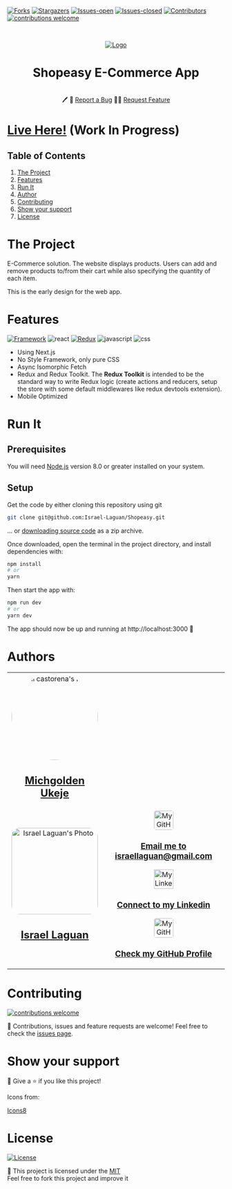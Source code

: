<!-- PROJECT SHIELDS -->
[![Forks][forks-shield]][forks-url]
[![Stargazers][stars-shield]][stars-url]
[![Issues-open][issues-open-shield]][issues-url]
[![Issues-closed][issues-closed-shield]][issues-url]
[![Contributors][contributors-shield]][contributors-url]
[![contributions welcome][contributions-welcome]][issues-url]

<!-- PROJECT LOGO -->
<br/>
<p align="center">
  <a href="https://github.com/Israel-Laguan/Shopeasy/">
        <img src="https://img.icons8.com/bubbles/100/000000/man-with-glasses-shopping-cart.png"  alt="Logo"/>
  </a>

  <h1 align="center">
	Shopeasy E-Commerce App
  </h1>

  <p align="center">
    <br/>
	  🖊️
    🐞
    <a href="https://github.com/Israel-Laguan/Shopeasy/issues">Report a Bug</a>
    🙋‍♂️
    <a href="https://github.com/Israel-Laguan/Shopeasy/issues">Request Feature</a>
  </p>
</p>

# [Live Here!](https://shopeasy.now.sh/) (Work In Progress)

## Table of Contents

1. [The Project](#the-project)
2. [Features](#features)
3. [Run It](#run-it)
4. [Author](#author)
5. [Contributing](#contributing)
6. [Show your support](#show-your-support)
7. [License](#license)

# The Project

E-Commerce solution. The website displays products. Users can add and remove products to/from their cart while also specifying the quantity of each item.

This is the early design for the web app.

# Features

[![Framework][badge-framework]][framework-url]
![react][]
[![Redux][badge-redux]][redux-url]
![javascript][]
![css][]

- Using Next.js
- No Style Framework, only pure CSS
- Async Isomorphic Fetch
- Redux and Redux Toolkit. The **Redux Toolkit** is intended to be the standard way to write Redux logic (create actions and reducers, setup the store with some default middlewares like redux devtools extension).
- Mobile Optimized

# Run It

## Prerequisites

You will need [Node.js](https://nodejs.org) version 8.0 or greater installed on your system.

## Setup

Get the code by either cloning this repository using git

```bash
git clone git@github.com:Israel-Laguan/Shopeasy.git
```

... or [downloading source code](git@github.com:Israel-Laguan/Shopeasy.git/archive/master.zip) as a zip archive.

Once downloaded, open the terminal in the project directory, and install dependencies with:

```bash
npm install
# or
yarn
```

Then start the app with:

```bash
npm run dev
# or
yarn dev
```

The app should now be up and running at http://localhost:3000 🚀

# Authors

<table style="width:100%">
  <tr>
    <td>
      <div align="center">
        <a href="[./docs/img/photo.png](https://github.com/mikenath223)" target="_blank" rel="author">
          <img src="https://avatars0.githubusercontent.com/u/33323077?s=460&&v=4" style="border-radius: 50%; min-width: 100px;" alt="meli castorena's Photo" width="200px">
        </a>
        <h2>
          <a href="https://michgolden.netlify.com/" target="_blank" rel="author">
              Michgolden Ukeje
          </a>
        </h2>
      </div>
    </td>
  </tr>
  <tr>
    <td>
        <div align="center">
            <a href="./docs/img/photo.png" target="_blank" rel="author">
                <img src="https://avatars2.githubusercontent.com/u/36519478?s=460&v=4" style="border-radius: 10%; min-width: 100px;" alt="Israel Laguan's Photo" width="200px">
            </a>
            <h2>
                <a href="https://israel-laguan.github.io/" target="_blank" rel="author">
                    Israel Laguan
                </a>
            </h2>
        </div>
    </td>
    <td>
        <div align="center">
            <a href="mailto:israellaguan@gmail.com" target="_blank" rel="author">
                <img src="https://img.icons8.com/color/48/000000/message-squared.png" style="border-radius: 10%" alt="My GitHub" height="45px">
                <h3>
                    Email me to 
                    <a href="mailto:israellaguan@gmail.com">
                        israellaguan@gmail.com
                    </a>
                </h3>
            </a>
            <a href="https://www.linkedin.com/in/israellaguan/" target="_blank" rel="author">
                <img src="https://img.icons8.com/color/48/000000/linkedin.png" alt="My Linkedin" height="45px">
                <h3>
                    Connect to my Linkedin
                </h3>
            </a>
            <a href="https://github.com/Israel-Laguan" target="_blank" rel="author">
                <img src="https://img.icons8.com/color/48/000000/github--v1.png" 
			style="border-radius: 10%" alt="My GitHub" height="45px"
		>
                <h3>
                    Check my GitHub Profile
                </h3>
            </a>
        </div>
    </td>
  </tr>
</table> 

# Contributing

[![contributions welcome][contributions-welcome]][issues-url]

🤝 Contributions, issues and feature requests are welcome!
Feel free to check the [issues page][issues-url].

# Show your support

🤗 Give a ⭐️ if you like this project!

Icons from:

<a href="https://icons8.com/icon/13917/full-image">Icons8</a>

# License

[![License][badge-license]](http://badges.mit-license.org)

📝 This project is licensed under the [MIT](LICENSE)\
Feel free to fork this project and improve it

<!-- MARKDOWN LINKS & IMAGES -->
[contributors-shield]: https://img.shields.io/github/contributors/Israel-Laguan/Shopeasy?style=for-the-badge
[contributors-url]: https://github.com/Israel-Laguan/Shopeasy/graphs/contributors
[forks-shield]: https://img.shields.io/github/forks/Israel-Laguan/Shopeasy?style=for-the-badge
[forks-url]: https://github.com/Israel-Laguan/Shopeasy/network/members
[stars-shield]: https://img.shields.io/github/stars/Israel-Laguan/Shopeasy?style=for-the-badge
[stars-url]: https://github.com/Israel-Laguan/Shopeasy/stargazers
[issues-open-shield]: https://img.shields.io/github/issues/Israel-Laguan/Shopeasy?style=for-the-badge
[issues-url]: https://github.com/Israel-Laguan/Shopeasy/issues
[issues-closed-shield]: https://img.shields.io/github/issues-closed/Israel-Laguan/Shopeasy?style=for-the-badge
[badge-framework]: https://img.shields.io/badge/framework-Next.js-000?style=for-the-badge&logo=next.js
[framework-url]: https://nextjs.org/
[badge-redux]: https://img.shields.io/badge/store-Redux-000?style=for-the-badge&logo=redux
[redux-url]: https://redux.js.org/
[contributions-welcome]: https://img.shields.io/badge/contributions-welcome-brightgreen.svg?style=for-the-badge
[badge-license]: https://img.shields.io/:license-mit-blue.svg?style=for-the-badge
[react]: https://img.shields.io/badge/React-16+-61DAFB?style=for-the-badge&logo=react
[javascript]: https://img.shields.io/badge/JAVASCRIPT-ES6%2B-F7DF1E?style=for-the-badge&logo=javascript
[css]: https://img.shields.io/badge/style-CSS-1572B6?style=for-the-badge&logo=css3
